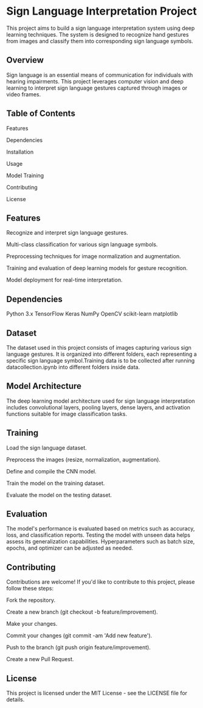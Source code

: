 # Sign Language Interpretation Project
This project aims to build a sign language interpretation system using deep learning techniques. The system is designed to recognize hand gestures from images and classify them into corresponding sign language symbols.

## Overview
Sign language is an essential means of communication for individuals with hearing impairments. This project leverages computer vision and deep learning to interpret sign language gestures captured through images or video frames.

## Table of Contents
Features

Dependencies

Installation

Usage

Model Training

Contributing

License

## Features
Recognize and interpret sign language gestures.

Multi-class classification for various sign language symbols.

Preprocessing techniques for image normalization and augmentation.

Training and evaluation of deep learning models for gesture recognition.

Model deployment for real-time interpretation.

## Dependencies
Python 3.x
TensorFlow
Keras
NumPy
OpenCV
scikit-learn
matplotlib

## Dataset
The dataset used in this project consists of images capturing various sign language gestures. It is organized into different folders, each representing a specific sign language symbol.Training data is to be collected after running datacollection.ipynb into different folders inside data.

## Model Architecture
The deep learning model architecture used for sign language interpretation includes convolutional layers, pooling layers, dense layers, and activation functions suitable for image classification tasks.

## Training
Load the sign language dataset.

Preprocess the images (resize, normalization, augmentation).

Define and compile the CNN model.

Train the model on the training dataset.

Evaluate the model on the testing dataset.

## Evaluation
The model's performance is evaluated based on metrics such as accuracy, loss, and classification reports. Testing the model with unseen data helps assess its generalization capabilities. Hyperparameters such as batch size, epochs, and optimizer can be adjusted as needed.

## Contributing
Contributions are welcome! If you'd like to contribute to this project, please follow these steps:

Fork the repository.

Create a new branch (git checkout -b feature/improvement).

Make your changes.

Commit your changes (git commit -am 'Add new feature').

Push to the branch (git push origin feature/improvement).

Create a new Pull Request.

## License
This project is licensed under the MIT License - see the LICENSE file for details.
